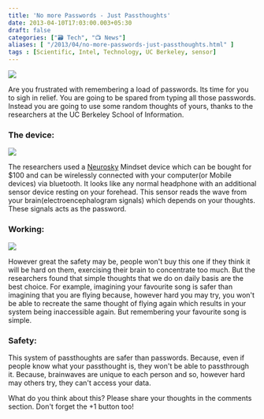 ```yaml
---
title: 'No more Passwords - Just Passthoughts'
date: 2013-04-10T17:03:00.003+05:30
draft: false
categories: ["🗃️ Tech", "📺 News"]
aliases: [ "/2013/04/no-more-passwords-just-passthoughts.html" ]
tags : [Scientific, Intel, Technology, UC Berkeley, sensor]
---
```


[![](https://4.bp.blogspot.com/-KPk22WG6Lw8/UWVEmkBz45I/AAAAAAAAAvU/FKF3517RF8E/s400/brain-computer-interface-emotiv-640x353.jpg)](https://4.bp.blogspot.com/-KPk22WG6Lw8/UWVEmkBz45I/AAAAAAAAAvU/FKF3517RF8E/s1600/brain-computer-interface-emotiv-640x353.jpg)

  
Are you frustrated with remembering a load of passwords. Its time for you to sigh in relief. You are going to be spared from typing all those passwords. Instead you are going to use some random thoughts of yours, thanks to the researchers at the UC Berkeley School of Information.  
  

### The device:

[![](https://4.bp.blogspot.com/-4XK4a6XnsUQ/UWVIaw-2D_I/AAAAAAAAAvw/aQC28J2lmJA/s400/NeuroSky-MindSet.jpg)](https://4.bp.blogspot.com/-4XK4a6XnsUQ/UWVIaw-2D_I/AAAAAAAAAvw/aQC28J2lmJA/s1600/NeuroSky-MindSet.jpg)

  
The researchers used a [Neurosky](https://www.neurosky.com/) Mindset device which can be bought for $100 and can be wirelessly connected with your computer(or Mobile devices) via bluetooth. It looks like any normal headphone with an additional sensor device resting on your forehead. This sensor reads the wave from your brain(electroencephalogram signals) which depends on your thoughts. These signals acts as the password.

  

### Working:

[![](https://4.bp.blogspot.com/-n0uigeLQlO0/UWVOCjIYtFI/AAAAAAAAAwE/5DsmYjofnTg/s400/bizfind-girl-thinking.jpg)](https://4.bp.blogspot.com/-n0uigeLQlO0/UWVOCjIYtFI/AAAAAAAAAwE/5DsmYjofnTg/s1600/bizfind-girl-thinking.jpg)

  

However great the safety may be, people won't buy this one if they think it will be hard on them, exercising their brain to concentrate too much. But the researchers found that simple thoughts that we do on daily basis are the best choice. For example, imagining your favourite song is safer than imagining that you are flying because, however hard you may try, you won't be able to recreate the same thought of flying again which results in your system being inaccessible again. But remembering your favourite song is simple.

### Safety:

This system of passthoughts are safer than passwords. Because, even if people know what your passthought is, they won't be able to passthrough it. Because, brainwaves are unique to each person and so, however hard may others try, they can't access your data.  
  
What do you think about this? Please share your thoughts in the comments section. Don't forget the +1 button too!